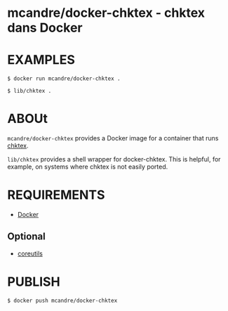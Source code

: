 # mcandre/docker-chktex - chktex dans Docker

# EXAMPLES

```console
$ docker run mcandre/docker-chktex .

$ lib/chktex .
```

# ABOUt

`mcandre/docker-chktex` provides a Docker image for a container that runs [chktex](http://baruch.ev-en.org/proj/chktex/).

`lib/chktex` provides a shell wrapper for docker-chktex. This is helpful, for example, on systems where chktex is not easily ported.

# REQUIREMENTS

* [Docker](https://www.docker.com)

## Optional

* [coreutils](https://www.gnu.org/software/coreutils/coreutils.html)

# PUBLISH

```console
$ docker push mcandre/docker-chktex
```
